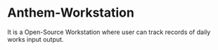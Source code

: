 # Anthem-Workstation
It is a Open-Source Workstation where user can track records of daily works input output.
